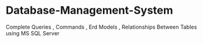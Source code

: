 # Database-Management-System
Complete Queries , Commands , Erd Models , Relationships Between Tables using MS SQL Server
